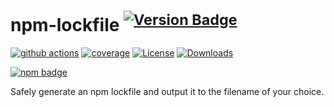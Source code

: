 # npm-lockfile <sup>[![Version Badge][npm-version-svg]][package-url]</sup>

[![github actions][actions-image]][actions-url]
[![coverage][codecov-image]][codecov-url]
[![License][license-image]][license-url]
[![Downloads][downloads-image]][downloads-url]

[![npm badge][npm-badge-png]][package-url]

Safely generate an npm lockfile and output it to the filename of your choice.

[package-url]: https://npmjs.org/package/npm-lockfile
[npm-version-svg]: https://versionbadg.es/ljharb/npm-lockfile.svg
[deps-svg]: https://david-dm.org/ljharb/npm-lockfile.svg
[deps-url]: https://david-dm.org/ljharb/npm-lockfile
[dev-deps-svg]: https://david-dm.org/ljharb/npm-lockfile/dev-status.svg
[dev-deps-url]: https://david-dm.org/ljharb/npm-lockfile#info=devDependencies
[npm-badge-png]: https://nodei.co/npm/npm-lockfile.png?downloads=true&stars=true
[license-image]: https://img.shields.io/npm/l/npm-lockfile.svg
[license-url]: LICENSE
[downloads-image]: https://img.shields.io/npm/dm/npm-lockfile.svg
[downloads-url]: https://npm-stat.com/charts.html?package=npm-lockfile
[codecov-image]: https://codecov.io/gh/ljharb/npm-lockfile/branch/main/graphs/badge.svg
[codecov-url]: https://app.codecov.io/gh/ljharb/npm-lockfile/
[actions-image]: https://img.shields.io/endpoint?url=https://github-actions-badge-u3jn4tfpocch.runkit.sh/ljharb/npm-lockfile
[actions-url]: https://github.com/ljharb/npm-lockfile/actions
